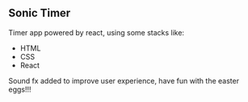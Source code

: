 ## Sonic Timer
Timer app powered by react, using some stacks like:

 - HTML
 - CSS
 - React
 
 Sound fx added to improve user experience, have fun with the easter eggs!!!
 

